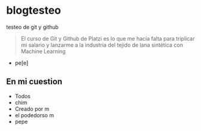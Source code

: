 # blogtesteo
testeo de git y github
>El curso de Git y Github de Platzi es lo que me hacía falta para triplicar mi salario y lanzarme a la industria del tejido de lana sintética con Machine Learning

- pe[e]

## En mi cuestion
* Todos
* chim
* Creado por m
* el podedorso m
* pepe
